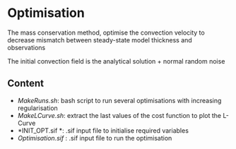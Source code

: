 # Optimisation

The mass conservation method, optimise the convection velocity to decrease mismatch
between steady-state model thickness and observations

The initial convection field is the analytical solution + normal random noise

## Content

* *MakeRuns.sh*: bash script to run several optimisations with increasing regularisation
* *MakeLCurve.sh*: extract the last values of the cost function to plot the L-Curve
* *INIT_OPT.sif *: .sif input file  to initialise required variables
* *Optimisation.sif* : .sif input file to run the optimisation

